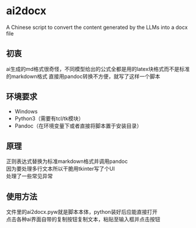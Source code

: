 # ai2docx
A Chinese script to convert the content generated by the LLMs into a docx file  

## 初衷
ai生成的md格式很奇怪，不同模型给出的公式全都是用的latex块格式而不是标准的markdown格式
直接用pandoc转换不方便，就写了这样一个脚本  

## 环境要求  
- Windows  
- Python3（需要有tcl/tk模块）  
- Pandoc（在环境变量下或者直接将脚本置于安装目录） 

## 原理   
正则表达式替换为标准markdown格式并调用pandoc  
因为要处理多行文本所以干脆用tkinter写了个UI  
处理了一些常见异常  

## 使用方法   
文件里的ai2docx.pyw就是脚本本体，python装好后应能直接打开   
点击各种ai界面自带的复制按钮复制文本，粘贴至输入框并点击按钮  




